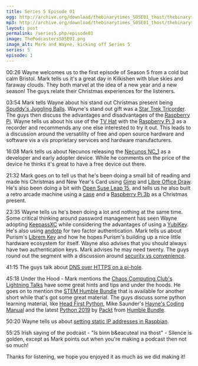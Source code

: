 ```yaml
---
title: Series 5 Episode 01
ogg: http://archive.org/download/thebinarytimes_S05E01_thost/thebinarytimes_S05E01_thost.ogg
mp3: http://archive.org/download/thebinarytimes_S05E01_thost/thebinarytimes_S05E01_thost.mp3
layout: post
permalink: /series5.php/episode01
image: ThePodcastersS05E01.png
image_alt: Mark and Wayne, kicking off Series 5
series: 5
episode: 1
---
```


00:26 Wayne welcomes us to the first episode of Season 5 from a cold but calm Bristol. Mark tells us it's a great day in Kilkishen with blue skies and faraway clouds. They both marvel at the idea of a new year and a new season! The guys relate their Christmas experiences for the listeners.

03:54 Mark tells Wayne about his stand out Christmas present being [Spuddy's Juggling Balls](https://www.amazon.co.uk/Juggling-Spuddy-Balls/dp/B01N0LZEJ1). Wayne's stand out gift was a [Star Trek Tricorder](https://www.amazon.co.uk/Star-Starfleet-Medical-Tricorder-Collectors/dp/B000E6A0GE/ref=sr_1_1?ie=UTF8&qid=1546696942&sr=8-1&keywords=star+trek+medical+tricorder). The guys then discuss the advantages and disadvantages of the [Raspberry Pi](http://raspberrypi.org/). Wayne tells us about his use of the [TV Hat](https://www.raspberrypi.org/products/raspberry-pi-tv-hat/) with the [Raspberry Pi 3](https://www.raspberrypi.org/products/raspberry-pi-3-model-b-plus/) as a recorder and recommends any one else interested to try it out. This leads to a discussion around the versatility of free and open source hardware and software vis a vis proprietary services and hardware manufacturers.

16:08 Mark tells us about Necunos releasing the [Necunos NC_1](https://necunos.com/index.html?link=t1) as a developer and early adopter device. While he comments on the price of the device he thinks it's great to have a free device out there.

21:32 Mark goes on to tell us that he's been doing a small bit of reading and made his Christmas and New Year's Card using [Gimp](https://www.gimp.org/) and [Libre Office Draw](https://www.libreoffice.org/discover/draw/). He's also been doing a bit with [Open Suse Leap 15](https://en.opensuse.org/Portal:15.0), and tells us he also built a retro arcade machine using a [case](https://thepihut.com/collections/raspberry-pi-gaming/products/retroflag-superpi-case-deluxe-edition-j) and a [Raspberry Pi 3b](https://thepihut.com/collections/raspberry-pi/products/raspberry-pi-3-model-b-plus) as a Christmas present.

23:35 Wayne tells us he's been doing a lot and nothing at the same time. Some critical thinking around password management has seen Wayne adopting [KeepassXC](https://github.com/keepassxreboot/keepassxc) while considering the advantages of using a [YubiKey](https://www.yubico.com/). He's also using [andotp](https://f-droid.org/en/packages/org.shadowice.flocke.andotp/) for two factor authentication. Mark tells us about Purism's [Librem Key](https://puri.sm/products/librem-key/) and how he hopes Purism's building up a nice little hardware ecosystem for itself. Wayne also advises that you should always have two authentication keys. Mark advises he may need twenty. The guys round out the segment with a discussion around [security vs convenience](https://auth0.com/blog/security-vs-convenience/).

41:15 The guys talk about [DNS over HTTPS on a pi-hole](https://docs.pi-hole.net/guides/dns-over-https/).

45:18 Under the Hood - Mark mentions the [Chaos Computing Club's](https://www.ccc.de/en/) [Lightning Talks](https://c3lt.de/35c3/schedule/) have some great hints and tips and under the hoods. He goes on to mention the [STEM Humble Bundle](https://www.humblebundle.com/books/stem-books) that is available for another short while that's got some great material. The guys discuss some python learning material, like [Head First Python](http://shop.oreilly.com/product/0636920003434.do), Mike Saunder's [Hayne's Coding Manual](https://haynes.com/en-gb/coding-manual) and the latest [Python 2019](https://www.humblebundle.com/books/python-packt-2019-books) by [Packt](https://www.packtpub.com/) from [Humble Bundle](https://www.humblebundle.com).

50:20 Wayne tells us about [setting static IP addresses in Raspbian](https://www.raspberrypi.org/forums/viewtopic.php?p=1200132).

55:25 Irish saying of the podcast - "Is binn b&eacuteal ina thost" - Silence is golden, except as Mark points out when you're making a podcast then not so much!

Thanks for listening, we hope you enjoyed it as much as we did making it!